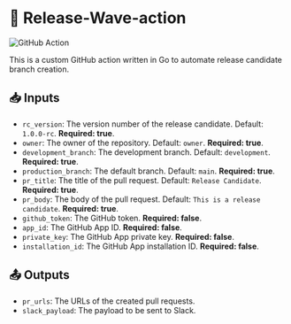 # 🚀 Release-Wave-action

![GitHub Action](https://img.shields.io/badge/GitHub-Action-blue?logo=github)

This is a custom GitHub action written in Go to automate release candidate branch creation.

## 📥 Inputs

- `rc_version`: The version number of the release candidate. Default: `1.0.0-rc`. **Required: true**.
- `owner`: The owner of the repository. Default: `owner`. **Required: true**.
- `development_branch`: The development branch. Default: `development`. **Required: true**.
- `production_branch`: The default branch. Default: `main`. **Required: true**.
- `pr_title`: The title of the pull request. Default: `Release Candidate`. **Required: true**.
- `pr_body`: The body of the pull request. Default: `This is a release candidate`. **Required: true**.
- `github_token`: The GitHub token. **Required: false**.
- `app_id`: The GitHub App ID. **Required: false**.
- `private_key`: The GitHub App private key. **Required: false**.
- `installation_id`: The GitHub App installation ID. **Required: false**.

## 📤 Outputs

- `pr_urls`: The URLs of the created pull requests.
- `slack_payload`: The payload to be sent to Slack.
